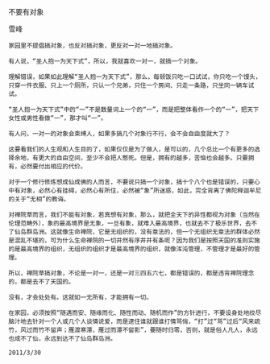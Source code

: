 不要有对象

雪峰


    家园里不提倡搞对象，也反对搞对象，更反对一对一地搞对象。

    有人说，“圣人抱一为天下式”，所以，我就喜欢一对一，就搞一个对象。

    理解错误，如果如此理解“圣人抱一为天下式”，那么，每顿饭只吃一口试试，你只吃一个馒头，只穿一件衣服、只上一个厕所，只认一个兄弟，只住一个房间、只走一条路，只坐同一辆车试试。

    “圣人抱一为天下式”中的“一”不是数量词上一个的“一”，而是把整体看作一个的“一”，把天下女性或男性看做“一”，那才叫“一”。

    有人问，一对一的对象会束缚人，如果多搞几个对象行不行，会不会自由度就大了？

    这要看我们的人生观和人生目的了，如果仅仅是为了做人，是可以的，几个总比一个有更多的选择余地，有更大的自由空间，至少不会把人憋死。但是，拥有的越多，苦恼也会越多。只要拥有，必然要付出相应的代价。

    对于一个修行修炼想成仙成佛的人而言，不要说只搞一个对象，搞十个八个也是错误的，只要心中有对象，必然心有挂碍，必然心有所住，必然被“象”所迷惑，如此，完全背离了佛陀释迦牟尼的关于“无相”的教诲。

    对禅院草而言，我们不能有对象，若真想有对象，那么，就把全天下的异性都视为对象（当然在伦理范畴外），象的最高境界是无象，一旦有象，就难入最高境界，也就去不了极乐世界，去不了仙岛群岛洲。这就像生命禅院，它是无组织的，没有章法的，但一个无组织无章法的群体必然是混乱不堪的，可为什么生命禅院的一切井然有序井井有条呢？因为我们是按照天国的准则实施的是最高境界的组织，无组织的组织才是最高境界的组织，就像浑沌管理，不管理才是最好的管理。

    所以，禅院草搞对象，不论是一对一，还是一对三四五六七，都是错误的，都是违背禅院理念的，都是去不了天国的。

    没有，才会处处有。这就如一无所有，才能拥有一切。

    在家园，必须按照“随遇而安、随缘而化、随性而动、随机而作”的方针进行，不要设身处地绞尽脑汁地去针对一个人或几个人谈情说爱，而是逮住谁就跟谁打情骂俏，“打”过“骂”过后“风来疏竹，风过而竹不留声；雁渡寒潭，雁过而潭不留影”，要随时归零，否则，就是俗人凡人，永远也成不了仙，永远到达不了仙岛群岛洲。

    2011/3/30




